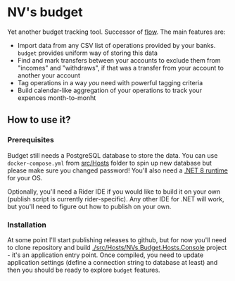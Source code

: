 # NV's budget

Yet another budget tracking tool. Successor of [flow](https://github.com/nvsnkv/flow2). The main features are:
* Import data from any CSV list of operations provided by your banks. `budget` provides uniform way of storing this data
* Find and mark transfers between your accounts to exclude them from "incomes" and "withdraws", if that was a transfer from your account to another your account
* Tag operations in a way _you_ need with powerful tagging criteria
* Build calendar-like aggregation of your operations to track your expences month-to-monht

## How to use it?

### Prerequisites
Budget still needs a PostgreSQL database to store the data. You can use `docker-compose.yml` from [src/Hosts](./src/Hosts/) folder to spin up new database but please make sure you changed password!
You'll also need a [.NET 8 runtime](https://dotnet.microsoft.com/en-us/download/dotnet/8.0) for your OS.

Optionally, you'll need a Rider IDE if you would like to build it on your own (publish script is currently rider-specific). Any other IDE for .NET will work, but you'll need to figure out how to publish on your own.

### Installation

At some point I'll start publishing releases to github, but for now you'll need to clone repository and build [./src/Hosts/NVs.Budget.Hosts.Console](https://github.com/nvsnkv/budget/blob/console/src/Hosts/NVs.Budget.Hosts.Console/NVs.Budget.Hosts.Console.csproj) project - it's an application entry point. Once compiled, you need to update application settings (define a connection string to database at least) and then you should be ready to explore `budget` features.
